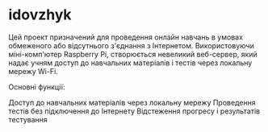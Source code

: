 # idovzhyk

Цей проект призначений для проведення онлайн навчань в умовах обмеженого або відсутнього з'єднання з Інтернетом. Використовуючи міні-комп'ютер Raspberry Pi, створюється невеликий веб-сервер, який надає учням доступ до навчальних матеріалів і тестів через локальну мережу Wi-Fi.

Основні функції:

Доступ до навчальних матеріалів через локальну мережу
Проведення тестів без підключення до Інтернету
Відстеження прогресу і результатів тестування

